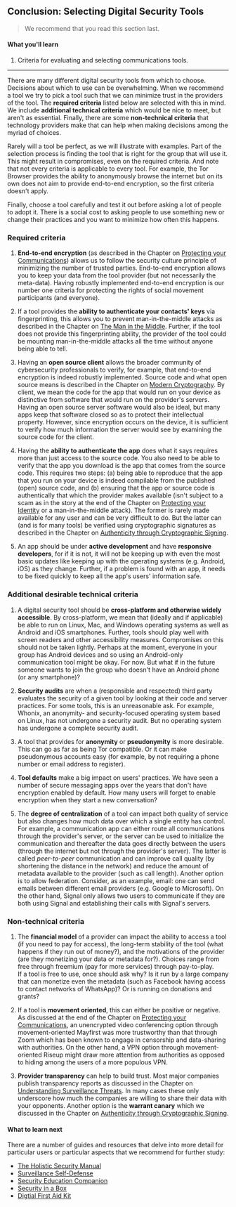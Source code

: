 ## Conclusion: Selecting Digital Security Tools

> We recommend that you read this section last.
	
#### What you'll learn

1. Criteria for evaluating and selecting communications tools.

---

There are many different digital security tools from which to choose.  Decisions about which to use can be overwhelming.  When we recommend a tool we try to pick a tool such that we can minimize trust in the providers of the tool.  The **required criteria** listed below are selected with this in mind.  We include **additional technical criteria** which would be nice to meet, but aren't as essential.  Finally, there are some **non-technical criteria** that technology providers make that can help when making decisions among the myriad of choices.  

Rarely will a tool be perfect, as we will illustrate with examples.  Part of the selection process is finding the tool that is right for the group that will use it.  This might result in compromises, even on the required criteria.  And note that not every criteria is applicable to every tool.  For example, the Tor Browser provides the ability to anonymously browse the internet but on its own does not aim to provide end-to-end encryption, so the first criteria doesn't apply.

Finally, choose a tool carefully and test it out before asking a lot of people to adopt it.  There is a social cost to asking people to use something new or change their practices and you want to minimize how often this happens.

### Required criteria

1. **End-to-end encryption** (as described in the Chapter on [Protecting your Communications](3-3_comms.md)) allows us to follow the security culture principle of minimizing the number of trusted parties.  End-to-end encryption allows you to keep your data from the tool provider (but not necessarily the meta-data).  Having robustly implemented end-to-end encryption is our number one criteria for protecting the rights of social movement participants (and everyone).

1. If a tool provides the **ability to authenticate your contacts' keys** via fingerprinting, this allows you to prevent man-in-the-middle attacks as described in the Chapter on [The Man in the Middle](1-5_man-in-the-middle.md).  Further, if the tool does not provide this fingerprinting ability, the provider of the tool could be mounting man-in-the-middle attacks all the time without anyone being able to tell.

1. Having an **open source client** allows the broader community of cybersecurity professionals to verify, for example, that end-to-end encryption is indeed robustly implemented.  Source code and what open source means is described in the Chapter on [Modern Cryptography](1-2_modern-cryptography.md).  By client, we mean the code for the app that would run on your device as distinctive from software that would run on the provider's servers.  Having an open source server software would also be ideal, but many apps keep that software closed so as to protect their intellectual property.  However, since encryption occurs on the device, it is sufficient to verify how much information the server would see by examining the source code for the client.

1. Having the **ability to authenticate the app** does what it says requires more than just access to the source code.  You also need to be able to verify that the app you download is the app that comes from the source code.  This requires two steps: (a) being able to reproduce that the app that you run on your device is indeed compilable from the published (open) source code, and (b) ensuring that the app or source code is authentically that which the provider makes available (isn't subject to a scam as in the story at the end of the Chapter on [Protecting your Identity](3-5_apac.md) or a man-in-the-middle attack).  The former is rarely made available for any user and can be very difficult to do.  But the latter can (and is for many tools) be verified using cryptographic signatures as described in the Chapter on [Authenticity through Cryptographic Signing](1-8_authenticity.md).

1. An app should be under **active development** and have **responsive developers**, for if it is not, it will not be keeping up with even the most basic updates like keeping up with the operating systems (e.g. Android, iOS) as they change.  Further, if a problem is found with an app, it needs to be fixed quickly to keep all the app's users' information safe.

### Additional desirable technical criteria

1. A digital security tool should be **cross-platform and otherwise widely accessible**.  By cross-platform, we mean that (ideally and if applicable) be able to run on Linux, Mac, and Windows operating systems as well as Android and iOS smartphones.  Further, tools should play well with screen readers and other accessibility measures.  Compromises on this should not be taken lightly.  Perhaps at the moment, everyone in your group has Android devices and so using an Android-only communication tool might be okay.  For now.  But what if in the future someone wants to join the group who doesn't have an Android phone (or any smartphone)?

1. **Security audits** are when a (responsible and respected) third party evaluates the security of a given tool by looking at their code and server practices.  For some tools, this is an unreasonable ask.  For example, Whonix, an anonymity- and security-focused operating system based on Linux, has not undergone a security audit.  But no operating system has undergone a complete security audit.

1. A tool that provides for **anonymity** or **pseudonymity** is more desirable.  This can go as far as being Tor compatible.  Or it can make pseudonymous accounts easy (for example, by not requiring a phone number or email address to register).

1. **Tool defaults** make a big impact on users' practices.  We have seen a number of secure messaging apps over the years that don't have encryption enabled by default.  How many users will forget to enable encryption when they start a new conversation?

1. The **degree of centralization** of a tool can impact both quality of service but also changes how much data over which a single entity has control.  For example, a communication app can either route all communications through the provider's server, or the server can be used to initialize the communication and thereafter the data goes directly between the users (through the internet but not through the provider's server).  The latter is called *peer-to-peer* communication and can improve call quality (by shortening the distance in the network) and reduce the amount of metadata available to the provider (such as call length).  Another option is to allow federation.  Consider, as an example, email: one can send emails between different email providers (e.g. Google to Microsoft).  On the other hand, Signal only allows two users to communicate if they are both using Signal and establishing their calls with Signal's servers.

### Non-technical criteria

1. The **financial model** of a provider can impact the ability to access a tool (if you need to pay for access), the long-term stability of the tool (what happens if they run out of money?), and the motivations of the provider (are they monetizing your data or metadata for?).  Choices range from free through freemium (pay for more services) through pay-to-play.  
If a tool is free to use, once should ask why?  Is it run by a large company that can monetize even the metadata (such as Facebook having access to contact networks of WhatsApp)?  Or is running on donations and grants?

1. If a tool is **movement oriented**, this can either be positive or negative.  As discussed at the end of the Chapter on [Protecting your Communications](3-3_comms.md), an unencrypted video conferencing option through movement-oriented Mayfirst was more trustworthy than that through Zoom which has been known to engage in censorship and data-sharing with authorities.  On the other hand, a VPN option through movement-oriented Riseup might draw more attention from authorities as opposed to hiding among the users of a more populous VPN.

1. **Provider transparency** can help to build trust.  Most major companies publish transparency reports as discussed in the Chapter on [Understanding Surveillance Threats](2-02_digital-threats.md).  In many cases these only underscore how much the companies are willing to share their data with your opponents.  Another option is the **warrant canary** which we discussed in the Chapter on [Authenticity through Cryptographic Signing](3-6_trust.md).

#### What to learn next 

There are a number of guides and resources that delve into more detail for particular users or particular aspects that we recommend for further study:	
* [The Holistic Security Manual](https://holistic-security.tacticaltech.org/)
* [Surveillance Self-Defense](https://ssd.eff.org/)
* [Security Education Companion](https://sec.eff.org/)
* [Security in a Box](https://securityinabox.org/en/)
* [Digtial First Aid Kit](https://www.digitaldefenders.org/digitalfirstaid/)
